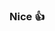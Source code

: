 ### Nice 👍

<!--
**someshkar/someshkar** is a ✨ _special_ ✨ repository because its `README.md` (this file) appears on my GitHub profile.

Here are some ideas by GitHub to get started with:

- 🔭 I’m currently working on ...
- 🌱 I’m currently learning ...
- 👯 I’m looking to collaborate on ...
- 🤔 I’m looking for help with ...
- 💬 Ask me about ...
- 📫 How to reach me: ...
- 😄 Pronouns: ...
- ⚡ Fun fact: ...
-->
